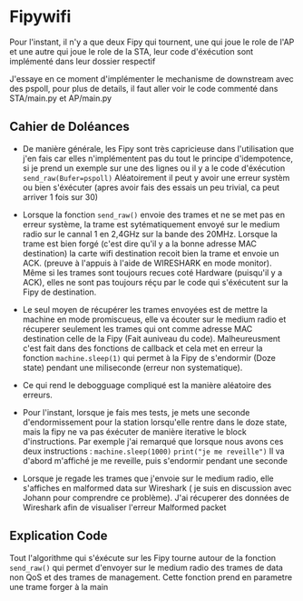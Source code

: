 # Fipywifi

Pour l'instant, il n'y a que deux Fipy qui tournent, une qui joue le role de l'AP et une autre qui joue le role de la STA, leur code d'éxécution sont implémenté dans leur dossier respectif

J'essaye en ce moment d'implémenter le mechanisme de downstream avec des pspoll, pour plus de details, il faut aller voir le code commenté dans STA/main.py et AP/main.py 



## Cahier de Doléances 

 - De manière générale, les Fipy sont très capricieuse dans l'utilisation que j'en fais car elles n'implémentent pas du tout le principe d'idempotence, si je prend un exemple sur une des lignes ou il y a le code d'éxécution `send_raw(Bufer=pspoll)`
 Aléatoirement il peut y avoir une erreur systèm ou bien s'éxécuter (apres avoir fais des essais un peu trivial, ca peut arriver 1 fois sur 30)

 - Lorsque la fonction `send_raw()` envoie des trames et ne se met pas en erreur système, la trame est sytématiquement envoyé sur le medium radio sur le cannal 1 en 2,4GHz sur la bande des 20MHz. Lorsque la trame est bien forgé (c'est dire qu'il y a la bonne adresse MAC destination) la carte wifi destination recoit bien la trame et envoie un ACK. (preuve à l'appuis à l'aide de WIRESHARK en mode monitor). Même si les trames sont toujours recues coté Hardware (puisqu'il y a ACK), elles ne sont pas toujours réçu par le code qui s'éxécutent sur la Fipy de destination.

 - Le seul moyen de récupérer les trames envoyées est de mettre la machine en mode promiscueus, elle va écouter sur le medium radio et récuperer seulement les trames qui ont comme adresse MAC destination celle de la Fipy (Fait auniveau du code). Malheureusment c'est fait dans des fonctions de callback et cela met en erreur la fonction `machine.sleep(1)` qui permet à la Fipy de s'endormir (Doze state) pendant une miliseconde (erreur non systematique).

 - Ce qui rend le debogguage compliqué est la manière aléatoire des erreurs. 
 
 - Pour l'instant, lorsque je fais mes tests, je mets une seconde d'endormissement pour la station lorsqu'elle rentre dans le doze state, mais la fipy ne va pas éxécuter de manière iterative le block d'instructions.
 Par exemple j'ai remarqué que lorsque nous avons ces deux instructions :
  `machine.sleep(1000)`
  `print("je me reveille")`
 Il va d'abord m'affiché je me reveille, puis s'endormir pendant une seconde 

 - Lorsque je regade les trames que j'envoie sur le medium radio, elle s'affiches en malformed data sur Wireshark ( je suis en discussion avec Johann pour comprendre ce problème). J'ai récuperer des données de Wireshark afin de visualiser l'erreur Malformed packet

## Explication Code 

Tout l'algorithme qui s'éxécute sur les Fipy tourne autour de la fonction `send_raw()` qui permet d'envoyer sur le medium radio des trames de data non QoS et des trames de management. Cette fonction prend en parametre une trame forger à la main 